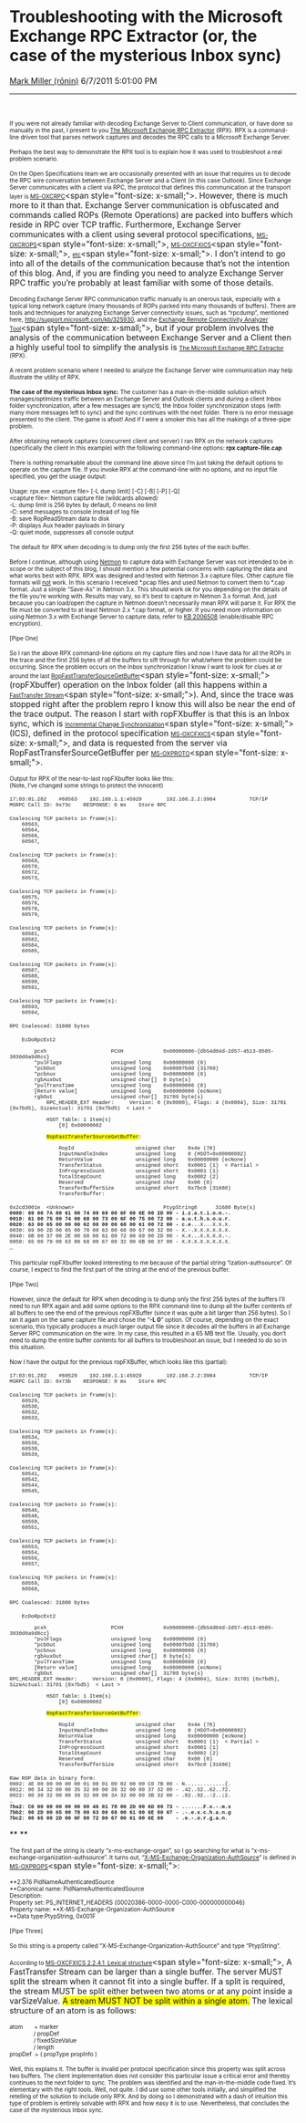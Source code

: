 <div id="page">

# Troubleshooting with the Microsoft Exchange RPC Extractor (or, the case of the mysterious Inbox sync)

[Mark Miller
(rōnin)](https://social.msdn.microsoft.com/profile/Mark%20Miller%20\(rōnin\))
6/7/2011 5:01:00 PM

-----

<div id="content">

 

<span style="font-size: x-small;">If you were not already familiar with
decoding Exchange Server to Client communication, or have done so
manually in the past, I present to you
</span>[<span style="font-size: x-small;">The Microsoft Exchange RPC
Extractor</span>](http://www.microsoft.com/downloads/en/details.aspx?FamilyID=7d9a390c-10f2-4cc0-92ea-233b4f2cc6e9)<span style="font-size: x-small;">
(RPX). RPX is a command-line driven tool that parses network captures
and decodes the RPC calls to a Microsoft Exchange Server.</span>

<span style="font-size: x-small;">Perhaps the best way to demonstrate
the RPX tool is to explain how it was used to troubleshoot a real
problem scenario.</span>

<span style="font-size: x-small;">On the Open Specifications team we are
occasionally presented with an issue that requires us to decode the RPC
wire conversation between Exchange Server and a Client (in this case
Outlook). Since Exchange Server communicates with a client via RPC, the
protocol that defines this communication at the transport layer is
</span>[<span style="font-size: x-small;">MS-OXCRPC</span>](http://msdn.microsoft.com/en-us/library/cc425493\(EXCHG.80\).aspx)<span style="font-size: x-small;">.
However, there is much more to it than that. Exchange Server
communication is obfuscated and commands called ROPs (Remote Operations)
are packed into buffers which reside in RPC over TCP traffic.
Furthermore, Exchange Server communicates with a client using several
protocol specifications,
</span>[<span style="font-size: x-small;">MS-OXCROPS</span>](http://msdn.microsoft.com/en-us/library/cc425494\(EXCHG.80\).aspx)<span style="font-size: x-small;">,
</span>[<span style="font-size: x-small;">MS-OXCFXICS</span>](http://msdn.microsoft.com/en-us/library/cc463916\(EXCHG.80\).aspx)<span style="font-size: x-small;">,
</span>[<span style="font-size: x-small;">etc</span>](http://msdn.microsoft.com/en-us/library/cc425499\(EXCHG.80\).aspx)<span style="font-size: x-small;">.
I don’t intend to go into all of the details of the communication
because that’s not the intention of this blog. And, if you are finding
you need to analyze Exchange Server RPC traffic you’re probably at least
familiar with some of those details.</span>

<span style="font-size: x-small;">Decoding Exchange Server RPC
communication traffic manually is an onerous task, especially with a
typical long network capture (many thousands of ROPs packed into many
thousands of buffers). There are tools and techniques for analyzing
Exchange Server connectivity issues, such as “rpcdump”, mentioned here,
</span>[<span style="font-size: x-small;">http://support.microsoft.com/kb/325930</span>](http://support.microsoft.com/kb/325930)<span style="font-size: x-small;">,
and the </span>[<span style="font-size: x-small;">Exchange Remote
Connectivity Analyzer
Tool</span>](http://technet.microsoft.com/en-us/library/dd439364\(EXCHG.80\).aspx)<span style="font-size: x-small;">,
but if your problem involves the analysis of the communication between
Exchange Server and a Client then a highly useful tool to simplify the
analysis is </span>[<span style="font-size: x-small;">The Microsoft
Exchange RPC
Extractor</span>](http://www.microsoft.com/downloads/en/details.aspx?FamilyID=7d9a390c-10f2-4cc0-92ea-233b4f2cc6e9)<span style="font-size: x-small;">
(RPX).</span>

<span style="font-size: x-small;">A recent problem scenario where I
needed to analyze the Exchange Server wire communication may help
illustrate the utility of RPX.</span>

<span style="font-size: x-small;">**The case of the mysterious Inbox
sync:** The customer has a man-in-the-middle solution which
manages/optimizes traffic between an Exchange Server and Outlook clients
and during a client Inbox folder synchronization, after a few messages
are sync’d, the Inbox folder synchronization stops (with many more
messages left to sync) and the sync continues with the next folder.
There is no error message presented to the client. The game is afoot\!
And if I were a smoker this has all the makings of a three-pipe
problem.</span>

<span style="font-size: x-small;">After obtaining network captures
(concurrent client and server) I ran RPX on the network captures
(specifically the client in this example) with the following
command-line options: **rpx capture-file.cap**</span>

<span style="font-size: x-small;">There is nothing remarkable about the
command line above since I’m just taking the default options to operate
on the capture file. If you invoke RPX at the command-line with no
options, and no input file specified, you get the usage output:</span>

<span style="font-size: x-small;">Usage: rpx.exe \<capture file\> \[-L
dump limit\] \[-C\] \[-B\] \[-P\] \[-Q\]  
\<capture file\>: Netmon capture file (wildcards allowed)  
\-L: dump limit is 256 bytes by default, 0 means no limit  
\-C: send messages to console instead of log file  
\-B: save RopReadStream data to disk  
\-P: displays Aux header payloads in binary  
\-Q: quiet mode, suppresses all console output  
</span>

<span style="font-size: x-small;">The default for RPX when decoding is
to dump only the first 256 bytes of the each buffer.</span>

<span style="font-size: x-small;">Before I continue, although using
</span>[<span style="font-size: x-small;">Netmon</span>](http://www.microsoft.com/downloads/en/details.aspx?FamilyID=983b941d-06cb-4658-b7f6-3088333d062f&displaylang=en)<span style="font-size: x-small;">
to capture data with Exchange Server was not intended to be in scope or
the subject of this blog, I should mention a few potential concerns with
capturing the data and what works best with RPX. RPX was designed and
tested with Netmon 3.x capture files. Other capture file formats will
<span style="text-decoration: underline;">not</span> work. In this
scenario I received \*.pcap files and used Netmon to convert them to
\*.cap format. Just a simple “Save-As” in Netmon 3.x. This should work
ok for you depending on the details of the file you’re working with.
Results may vary, so it’s best to capture in Netmon 3.x format. And,
just because you can load/open the capture in Netmon doesn’t necessarily
mean RPX will parse it. For RPX the file must be converted to at least
Netmon 2.x \*.cap format, or higher. If you need more information on
using Netmon 3.x with Exchange Server to capture data, refer to
</span>[<span style="font-size: x-small;">KB
2006508</span>](http://support.microsoft.com/kb/2006508)<span style="font-size: x-small;">
(enable/disable RPC encryption).</span>

<span style="font-size: x-small;">\[Pipe One\]</span>

<span style="font-size: x-small;">So I ran the above RPX command-line
options on my capture files and now I have data for all the ROPs in the
trace and the first 256 bytes of all the buffers to sift through for
what/where the problem could be occurring. Since the problem occurs on
the Inbox synchronization I know I want to look for clues at or around
the last
</span>[<span style="font-size: x-small;">RopFastTransferSourceGetBuffer</span>](http://msdn.microsoft.com/en-us/library/ee160127\(v=EXCHG.80\).aspx)<span style="font-size: x-small;">
(ropFXbuffer) operation on the Inbox folder (all this happens within a
</span>[<span style="font-size: x-small;">FastTransfer
Stream</span>](http://msdn.microsoft.com/en-us/library/ee160399\(EXCHG.80\).aspx)<span style="font-size: x-small;">).
And, since the trace was stopped right after the problem repro I know
this will also be near the end of the trace output. The reason I start
with ropFXbuffer is that this is an Inbox sync, which is
</span>[<span style="font-size: x-small;">Incremental Change
Synchronization</span>](http://msdn.microsoft.com/en-us/library/aa142535\(EXCHG.65\).aspx)<span style="font-size: x-small;">
(ICS), defined in the protocol specification
</span>[<span style="font-size: x-small;">MS-OXCFXICS</span>](http://msdn.microsoft.com/en-us/library/cc463916\(EXCHG.80\).aspx)<span style="font-size: x-small;">,
and data is requested from the server via RopFastTransferSourceGetBuffer
per
</span>[<span style="font-size: x-small;">MS-OXPROTO</span>](http://msdn.microsoft.com/en-us/library/ee178041\(EXCHG.80\).aspx)<span style="font-size: x-small;">.</span>

<span style="font-size: x-small;">Output for RPX of the near-to-last
ropFXbuffer looks like this:</span>  
<span style="font-size: x-small;">(Note, I’ve changed some strings to
protect the
innocent)</span>

<span style="font-family: Courier New; font-size: xx-small;">17:03:01.282   
\#60563    192.168.1.1:45929        192.168.2.2:3984          
TCP/IP     
MSRPC Call ID: 0x73c    RESPONSE: 0 ms    Store RPC</span>

<span style="font-family: Courier New; font-size: xx-small;">Coalescing
TCP packets in frame(s):  
    60563,  
    60564,  
    60566,  
    60567,</span>

<span style="font-family: Courier New; font-size: xx-small;">Coalescing
TCP packets in frame(s):  
    60569,  
    60570,  
    60572,  
    60573,</span>

<span style="font-family: Courier New; font-size: xx-small;">Coalescing
TCP packets in frame(s):  
    60575,  
    60576,  
    60578,  
    60579,</span>

<span style="font-family: Courier New; font-size: xx-small;">Coalescing
TCP packets in frame(s):  
    60581,  
    60582,  
    60584,  
    60585,</span>

<span style="font-family: Courier New; font-size: xx-small;">Coalescing
TCP packets in frame(s):  
    60587,  
    60588,  
    60590,  
    60591,</span>

<span style="font-family: Courier New; font-size: xx-small;">Coalescing
TCP packets in frame(s):  
    60593,  
    60594,</span>

<span style="font-family: Courier New; font-size: xx-small;">RPC
Coalesced: 31800 bytes</span>

<span style="font-family: Courier New; font-size: xx-small;">   
EcDoRpcExt2  
     
        pcxh                     PCXH            
0x00000000-{db54d04d-2d57-4513-8505-3830d0a9d8cc}  
        \*pulFlags                unsigned long    0x00000000 (0)  
        \*pcbOut                  unsigned long    0x00007bdd (31709)  
        \*pcbAux                  unsigned long    0x00000000 (0)  
        rgbAuxOut                unsigned char\[\]  0 byte(s)  
        \*pulTransTime            unsigned long    0x00000000 (0)  
        \[Return value\]           unsigned long    0x00000000
(ecNone)  
        rgbOut                   unsigned char\[\]  31709 byte(s)  
            RPC\_HEADER\_EXT Header:     Version: 0 (0x0000), Flags: 4
(0x0004), Size: 31701 (0x7bd5), SizeActual: 31701 (0x7bd5)  \< Last \>  
             
            HSOT Table: 1 Item(s)  
                \[0\] 0x00000082     
             
           
<span style="background-color: #ffff00;">RopFastTransferSourceGetBuffer</span>:  
             
                RopId                    unsigned char    0x4e (78)  
                InputHandleIndex         unsigned long    0
(HSOT=0x00000082)  
                ReturnValue              unsigned long    0x00000000
(ecNone)  
                TransferStatus           unsigned short   0x0001 (1)  \<
Partial \>  
                InProgressCount          unsigned short   0x0001 (1)  
                TotalStepCount           unsigned long    0x0002 (2)  
                Reserved                 unsigned char    0x00 (0)  
                TransferBufferSize       unsigned short   0x7bc0
(31680)  
               
TransferBuffer:</span>

<span style="font-family: Courier New;"><span style="font-size: xx-small;">0x2cd3001e 
\<Unknown\>                             PtypString8      31680 Byte(s)  
</span><span style="font-size: xx-small;">**0000: 69 00 7A 00 61 00 74
00 69 00 6F 00 6E 00 2D 00 - i.z.a.t.i.o.n.-.  
0010: 61 00 75 00 74 00 68 00 73 00 6F 00 75 00 72 00 -
a.u.t.h.s.o.u.r.  
0020: 63 00 65 00 00 00 62 00 00 00 68 00 61 00 72 00 -
c.e**...X...X.X.X.  
0030: 69 00 2D 00 65 00 78 00 63 00 68 00 67 00 32 00 -
X.-.X.X.X.X.X.X.  
0040: 6B 00 37 00 2E 00 68 00 61 00 72 00 69 00 2D 00 -
X.X...X.X.X.X.-.  
0050: 65 00 78 00 63 00 68 00 67 00 32 00 6B 00 37 00 -
X.X.X.X.X.X.X.X.  
</span></span><span style="font-family: Courier New; font-size: x-small;">…</span>

<span style="font-size: x-small;">This particular ropFXbuffer looked
interesting to me because of the partial string “ization-authsource”. Of
course, I expect to find the first part of the string at the end of the
previous buffer.</span>

<span style="font-size: x-small;">\[Pipe Two\]</span>

<span style="font-size: x-small;">However, since the default for RPX
when decoding is to dump only the first 256 bytes of the buffers I’ll
need to run RPX again and add some options to the RPX command-line to
dump all the buffer contents of all buffers to see the end of the
previous ropFXBuffer (since it was quite a bit larger than 256 bytes).
So I ran it again on the same capture file and chose the “**-L 0**”
option. Of course, depending on the exact scenario, this typically
produces a much larger output file since it decodes all the buffers in
all Exchange Server RPC communication on the wire. In my case, this
resulted in a 65 MB text file. Usually, you don’t need to dump the
entire buffer contents for all buffers to troubleshoot an issue, but I
needed to do so in this situation.</span>

<span style="font-size: x-small;">Now I have the output for the previous
ropFXBuffer, which looks like this
(partial):</span>

<span style="font-family: Courier New; font-size: xx-small;">17:03:01.282   
\#60529    192.168.1.1:45929        192.168.2.2:3984          
TCP/IP     
MSRPC Call ID: 0x73b    RESPONSE: 0 ms    Store RPC</span>

<span style="font-family: Courier New; font-size: xx-small;">Coalescing
TCP packets in frame(s):  
    60529,  
    60530,  
    60532,  
    60533,</span>

<span style="font-family: Courier New; font-size: xx-small;">Coalescing
TCP packets in frame(s):  
    60534,  
    60536,  
    60538,  
    60539,</span>

<span style="font-family: Courier New; font-size: xx-small;">Coalescing
TCP packets in frame(s):  
    60541,  
    60542,  
    60544,  
    60545,</span>

<span style="font-family: Courier New; font-size: xx-small;">Coalescing
TCP packets in frame(s):  
    60546,  
    60548,  
    60550,  
    60551,</span>

<span style="font-family: Courier New; font-size: xx-small;">Coalescing
TCP packets in frame(s):  
    60553,  
    60554,  
    60556,  
    60557,</span>

<span style="font-family: Courier New; font-size: xx-small;">Coalescing
TCP packets in frame(s):  
    60559,  
    60560,</span>

<span style="font-family: Courier New; font-size: xx-small;">RPC
Coalesced: 31800 bytes</span>

<span style="font-family: Courier New; font-size: xx-small;">   
EcDoRpcExt2  
     
        pcxh                     PCXH            
0x00000000-{db54d04d-2d57-4513-8505-3830d0a9d8cc}  
        \*pulFlags                unsigned long    0x00000000 (0)  
        \*pcbOut                  unsigned long    0x00007bdd (31709)  
        \*pcbAux                  unsigned long    0x00000000 (0)  
        rgbAuxOut                unsigned char\[\]  0 byte(s)  
        \*pulTransTime            unsigned long    0x00000000 (0)  
        \[Return value\]           unsigned long    0x00000000
(ecNone)  
        rgbOut                   unsigned char\[\]  31709 byte(s)  
RPC\_HEADER\_EXT Header:     Version: 0 (0x0000), Flags: 4 (0x0004),
Size: 31701 (0x7bd5), SizeActual: 31701 (0x7bd5)  \< Last \>  
             
            HSOT Table: 1 Item(s)  
                \[0\] 0x00000082     
             
           
<span style="background-color: #ffff00;">RopFastTransferSourceGetBuffer</span>:  
             
                RopId                    unsigned char    0x4e (78)  
                InputHandleIndex         unsigned long    0
(HSOT=0x00000082)  
                ReturnValue              unsigned long    0x00000000
(ecNone)  
                TransferStatus           unsigned short   0x0001 (1)  \<
Partial \>  
                InProgressCount          unsigned short   0x0001 (1)  
                TotalStepCount           unsigned long    0x0002 (2)  
                Reserved                 unsigned char    0x00 (0)  
                TransferBufferSize       unsigned short   0x7bc0
(31680)</span>

<span style="font-family: Courier New;"><span style="font-size: xx-small;">Raw
ROP data in binary form:  
0002: 4E 00 00 00 00 00 01 00 01 00 02 00 00 C0 7B 00 -
N.............{.  
0012: 00 34 32 00 00 35 32 00 00 36 32 00 00 37 32 00 -
.42..52..62..72.  
0022: 00 38 32 00 00 39 32 00 00 3A 32 00 00 3B 32 00 -
.82..92..:2..;2.  
…  
</span>**<span style="font-size: xx-small;">7ba2: C0 00 00 00 00 00 00
46 01 78 00 2D 00 6D 00 73 - .......F.x.-.m.s  
7bb2: 00 2D 00 65 00 78 00 63 00 68 00 61 00 6E 00 67 -
.-.e.x.c.h.a.n.g  
7bc2: 00 65 00 2D 00 6F 00 72 00 67 00 61 00 6E 00    -
.e.-.o.r.g.a.n.</span>**</span>

** **

<span style="font-size: x-small;">The first part of the string is
clearly “x-ms-exchange-organ”, so I go searching for what is
“x-ms-exchange-organization-authsource”. It turns out,
“</span>[<span style="font-size: x-small;">X-MS-Exchange-Organization-AuthSource</span>](http://technet.microsoft.com/en-us/library/bb232136.aspx)<span id="_GoBack"></span><span style="font-size: x-small;">”
is defined in
</span>[<span style="font-size: x-small;">MS-OXPROPS</span>](http://msdn.microsoft.com/en-us/library/ee625289\(EXCHG.80\).aspx)<span style="font-size: x-small;">:</span>

<span style="font-size: x-small;">**2.376 PidNameAuthenticatedSource  
**Canonical name: PidNameAuthenticatedSource  
Description:  
Property set: PS\_INTERNET\_HEADERS
{00020386-0000-0000-C000-000000000046}  
Property name: **X-MS-Exchange-Organization-AuthSource  
**Data type:PtypString, 0x001F</span>

<span style="font-size: x-small;">\[Pipe Three\]</span>

<span style="font-size: x-small;">So this string is a property called
“X-MS-Exchange-Organization-AuthSource” and type “PtypString”. </span>

<span style="font-size: x-small;">According to
</span>[<span style="font-size: x-small;">MS-OXCFXICS 2.2.4.1  Lexical
structure</span>](http://msdn.microsoft.com/en-us/library/ee236947\(EXCHG.80\).aspx)<span style="font-size: x-small;">,
A FastTransfer Stream can be larger than a single buffer. The server
MUST split the stream when it cannot fit into a single buffer. If a
split is required, the stream MUST be split either between two atoms or
at any point inside a varSizeValue.
<span style="background-color: #ffff00;">A stream MUST NOT be split
within a single atom.</span> The lexical structure of an atom is as
follows: </span>

<span style="font-size: x-small;">atom       = marker   
               / propDef   
               / fixedSizeValue   
               / length  
propDef  = ( propType propInfo )</span>

<span style="font-size: x-small;">Well, this explains it. The buffer is
invalid per protocol specification since this property was split across
two buffers. The client implementation does not consider this particular
issue a critical error and thereby continues to the next folder to sync.
The problem was identified and the man-in-the-middle code fixed. It’s
elementary with the right tools. Well, not quite. I did use some other
tools initially, and simplified the retelling of the solution to include
only RPX. And by doing so I demonstrated with a dash of intuition this
type of problem is entirely solvable with RPX and how easy it is to use.
Nevertheless, that concludes the case of the mysterious Inbox
sync.</span>

</div>

</div>
